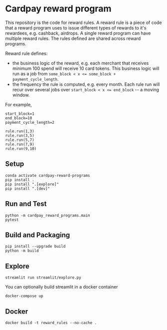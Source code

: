 # Cardpay reward program 

This repository is the code for reward rules. A reward rule is a piece of code that a reward program uses to issue different types of rewards to it's rewardees, e.g. cashback, airdrops. A single reward program can have multiple reward rules. The rules defined are shared across reward programs.

Reward rule defines:
- the business logic of the reward, e.g. each merchant that receives minimum 100 spend will receive 10 card tokens. This business logic will run as a job from `some_block < x <= some_block + payment_cycle_length`.
- the frequency the rule is computed, e.g. every month. Each rule run will recur over several jobs over `start_block < x <= end_block` -- a moving window. 

For example, 

```
start_block=1 
end_block=10
payment_cycle_length=2

rule.run(1,3)
rule.run(3,5) 
rule.run(5,7)
rule.run(7,9)
rule.run(9,10)
```

## Setup 

    conda activate cardpay-reward-programs
    pip install .
    pip install ".[explore]"
    pip install ".[dev]"
    

## Run and Test

    python -m cardpay_reward_programs.main
    pytest
    

## Build and Packaging 

    pip install --upgrade build
    python -m build

## Explore

    streamlit run streamlit/explore.py
    
You can optionally build streamlit in a docker container
 
    docker-compose up 

## Docker

    docker build -t reward_rules --no-cache . 
    









